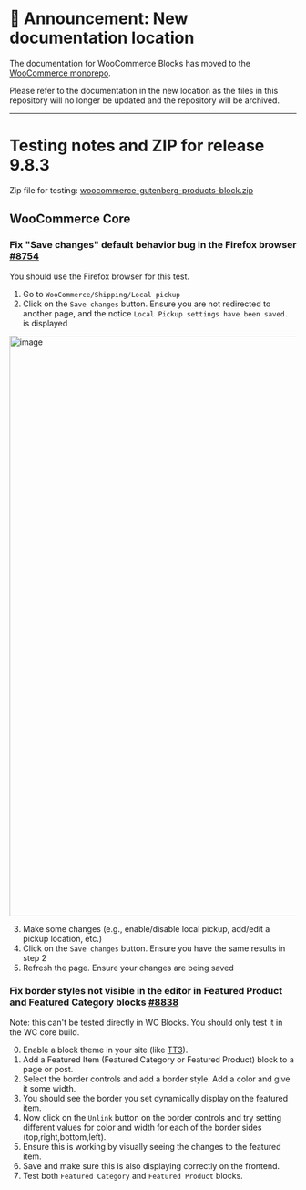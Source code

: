 # 📣 Announcement: New documentation location

The documentation for WooCommerce Blocks has moved to the [WooCommerce monorepo](https://github.com/woocommerce/woocommerce/tree/trunk/plugins/woocommerce-blocks/docs/).

Please refer to the documentation in the new location as the files in this repository will no longer be updated and the repository will be archived.

---

# Testing notes and ZIP for release 9.8.3

Zip file for testing: [woocommerce-gutenberg-products-block.zip](https://github.com/woocommerce/woocommerce-blocks/files/11088586/woocommerce-gutenberg-products-block.zip)

## WooCommerce Core

### Fix "Save changes" default behavior bug in the Firefox browser [#8754](https://github.com/woocommerce/woocommerce-blocks/pull/8754)

You should use the Firefox browser for this test.

1. Go to `WooCommerce/Shipping/Local pickup`
2. Click on the `Save changes` button. Ensure you are not redirected to another page, and the notice `Local Pickup settings have been saved.` is displayed
<img width="1018" alt="image" src="https://user-images.githubusercontent.com/14235870/225263783-6455a4c6-3200-4e93-8e92-74bdf2a83952.png">

3. Make some changes (e.g., enable/disable local pickup, add/edit a pickup location, etc.)
4. Click on the `Save changes` button. Ensure you have the same results in step 2
5. Refresh the page. Ensure your changes are being saved

### Fix border styles not visible in the editor in Featured Product and Featured Category blocks [#8838](https://github.com/woocommerce/woocommerce-blocks/pull/8838)

Note: this can't be tested directly in WC Blocks. You should only test it in the WC core build.

0. Enable a block theme in your site (like [TT3](https://wordpress.org/themes/twentytwentythree/)).
1. Add a Featured Item (Featured Category or Featured Product) block to a page or post.
2. Select the border controls and add a border style. Add a color and give it some width.
3. You should see the border you set dynamically display on the featured item.
4. Now click on the `Unlink` button on the border controls and try setting different values for color and width for each of the border sides (top,right,bottom,left).
5. Ensure this is working by visually seeing the changes to the featured item.
6. Save and make sure this is also displaying correctly on the frontend.
7. Test both `Featured Category` and `Featured Product` blocks.
